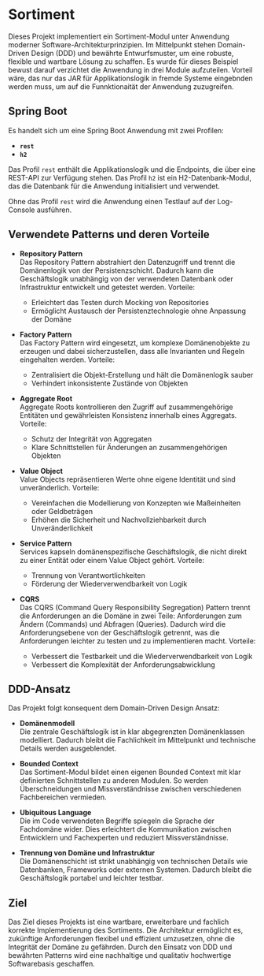 # Sortiment

Dieses Projekt implementiert ein Sortiment-Modul unter Anwendung moderner Software-Architekturprinzipien. Im Mittelpunkt stehen Domain-Driven Design (DDD) und bewährte Entwurfsmuster, um eine robuste, flexible und wartbare Lösung zu schaffen.
Es wurde für dieses Beispiel bewust darauf verzichtet die Anwendung in drei Module aufzuteilen. Vorteil wäre, das nur das JAR für Applikationslogik in fremde Systeme eingebnden werden muss, um auf die Funnktionaität der Anwendung zuzugreifen.

## Spring Boot

Es handelt sich um eine Spring Boot Anwendung mit zwei Profilen:

- **`rest`**
- **`h2`**

Das Profil `rest` enthält die Applikationslogik und die Endpoints, die über eine REST-API zur Verfügung stehen.
Das Profil `h2` ist ein H2-Datenbank-Modul, das die Datenbank für die Anwendung initialisiert und verwendet.

Ohne das Profil `rest` wird die Anwendung einen Testlauf auf der Log-Console ausführen.

## Verwendete Patterns und deren Vorteile

- **Repository Pattern**  
   Das Repository Pattern abstrahiert den Datenzugriff und trennt die Domänenlogik von der Persistenzschicht. Dadurch kann die Geschäftslogik unabhängig von der verwendeten Datenbank oder Infrastruktur entwickelt und getestet werden. Vorteile:

  - Erleichtert das Testen durch Mocking von Repositories
  - Ermöglicht Austausch der Persistenztechnologie ohne Anpassung der Domäne

- **Factory Pattern**  
   Das Factory Pattern wird eingesetzt, um komplexe Domänenobjekte zu erzeugen und dabei sicherzustellen, dass alle Invarianten und Regeln eingehalten werden. Vorteile:

  - Zentralisiert die Objekt-Erstellung und hält die Domänenlogik sauber
  - Verhindert inkonsistente Zustände von Objekten

- **Aggregate Root**  
   Aggregate Roots kontrollieren den Zugriff auf zusammengehörige Entitäten und gewährleisten Konsistenz innerhalb eines Aggregats. Vorteile:

  - Schutz der Integrität von Aggregaten
  - Klare Schnittstellen für Änderungen an zusammengehörigen Objekten

- **Value Object**  
   Value Objects repräsentieren Werte ohne eigene Identität und sind unveränderlich. Vorteile:

  - Vereinfachen die Modellierung von Konzepten wie Maßeinheiten oder Geldbeträgen
  - Erhöhen die Sicherheit und Nachvollziehbarkeit durch Unveränderlichkeit

- **Service Pattern**  
   Services kapseln domänenspezifische Geschäftslogik, die nicht direkt zu einer Entität oder einem Value Object gehört. Vorteile:

  - Trennung von Verantwortlichkeiten
  - Förderung der Wiederverwendbarkeit von Logik

- **CQRS**  
  Das CQRS (Command Query Responsibility Segregation) Pattern trennt die Anforderungen an die Domäne in zwei Teile: Anforderungen zum Ändern (Commands) und Abfragen (Queries). Dadurch wird die Anforderungsebene von der Geschäftslogik getrennt, was die Anforderungen leichter zu testen und zu implementieren macht. Vorteile:
  - Verbessert die Testbarkeit und die Wiederverwendbarkeit von Logik
  - Verbessert die Komplexität der Anforderungsabwicklung

## DDD-Ansatz

Das Projekt folgt konsequent dem Domain-Driven Design Ansatz:

- **Domänenmodell**  
   Die zentrale Geschäftslogik ist in klar abgegrenzten Domänenklassen modelliert. Dadurch bleibt die Fachlichkeit im Mittelpunkt und technische Details werden ausgeblendet.

- **Bounded Context**  
   Das Sortiment-Modul bildet einen eigenen Bounded Context mit klar definierten Schnittstellen zu anderen Modulen. So werden Überschneidungen und Missverständnisse zwischen verschiedenen Fachbereichen vermieden.

- **Ubiquitous Language**  
   Die im Code verwendeten Begriffe spiegeln die Sprache der Fachdomäne wider. Dies erleichtert die Kommunikation zwischen Entwicklern und Fachexperten und reduziert Missverständnisse.

- **Trennung von Domäne und Infrastruktur**  
   Die Domänenschicht ist strikt unabhängig von technischen Details wie Datenbanken, Frameworks oder externen Systemen. Dadurch bleibt die Geschäftslogik portabel und leichter testbar.

## Ziel

Das Ziel dieses Projekts ist eine wartbare, erweiterbare und fachlich korrekte Implementierung des Sortiments. Die Architektur ermöglicht es, zukünftige Anforderungen flexibel und effizient umzusetzen, ohne die Integrität der Domäne zu gefährden. Durch den Einsatz von DDD und bewährten Patterns wird eine nachhaltige und qualitativ hochwertige Softwarebasis geschaffen.
